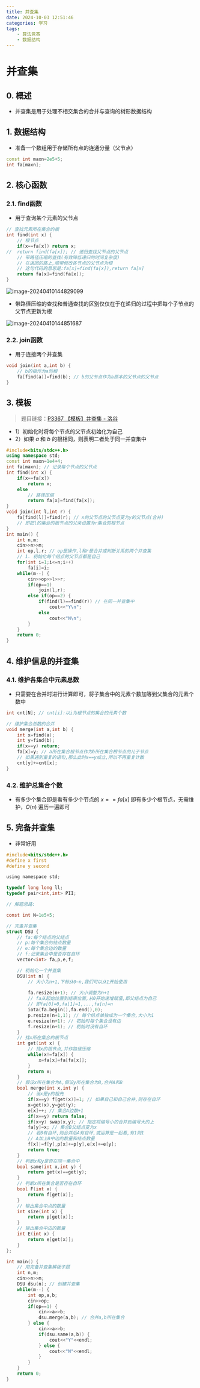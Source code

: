 ```yaml
---
title: 并查集
date: 2024-10-03 12:51:46
categories: 学习
tags:
    - 算法竞赛
    - 数据结构
---
```


<meta name="referrer" content="no-referrer" />

# 并查集

<!-- toc -->

<!-- more -->



## 0. 概述

* 并查集是用于处理不相交集合的合并与查询的树形数据结构



## 1. 数据结构

* 准备一个数组用于存储所有点的连通分量（父节点）

``` c++
const int maxn=2e5+5;
int fa[maxn];
```



## 2. 核心函数

### 2.1. find函数

* 用于查询某个元素的父节点

``` c++
// 查找元素所在集合的根
int find(int x) {
	// 根节点
	if(x==fa[x]) return x;
//	return find(fa[x]); // 递归查找父节点的父节点
	// 带路径压缩的查找(有效降低递归的时间复杂度)
	// 在返回的路上,顺带修改各节点的父节点为根
	// 这句代码的意思是:fa[x]=find(fa[x]),return fa[x]
	return fa[x]=find(fa[x]);
}
```

![image-20240410144829099](https://gitee.com/RoysterCDD/figurebed/raw/master/img/202410031254549.png)

* 带路径压缩的查找和普通查找的区别仅仅在于在递归的过程中把每个子节点的父节点更新为根

![image-20240410144851687](https://gitee.com/RoysterCDD/figurebed/raw/master/img/202410031253600.png)



### 2.2. join函数

* 用于连接两个并查集

``` c++
void join(int a,int b) {
    // b的根作为a的根
    fa[find(a)]=find(b); // b的父节点作为a原本的父节点的父节点
}
```



## 3. 模板

> 题目链接：[P3367 【模板】并查集 - 洛谷](https://www.luogu.com.cn/problem/P3367)

* 1）初始化时将每个节点的父节点初始化为自己
* 2）如果 $a$ 和 $b$ 的根相同，则表明二者处于同一并查集中

``` c++
#include<bits/stdc++.h>
using namespace std;
const int maxn=1e4+4;
int fa[maxn]; // 记录每个节点的父节点
int find(int x) {
	if(x==fa[x]) 
		return x;
	else
		// 路径压缩
		return fa[x]=find(fa[x]);
}
void join(int l,int r) {
	fa[find(l)]=find(r); // x的父节点的父节点变为y的父节点(合并)
    // 即把l的集合的根节点的父亲设置为r集合的根节点
}
int main() {
	int n,m;
	cin>>n>>m;
	int op,l,r; // op是操作,l和r是合并或判断关系的两个并查集
	// 1. 初始化每个结点的父节点都是自己
	for(int i=1;i<=n;i++) 
		fa[i]=i;
	while(m--) {
		cin>>op>>l>>r;
		if(op==1)
			join(l,r);
		else if(op==2) {
			if(find(l)==find(r)) // 在同一并查集中
				cout<<"Y\n";
			else
				cout<<"N\n";
		}
	}
	return 0;
}
```



## 4. 维护信息的并查集

### 4.1. 维护各集合中元素总数

* 只需要在合并时进行计算即可，将子集合中的元素个数加等到父集合的元素个数中

``` c
int cnt[N]; // cnt[i]:以i为根节点的集合的元素个数 

// 维护集合总数的合并
void merge(int a,int b) {
	int x=find(a);
	int y=find(b);
	if(x==y) return;
	fa[x]=y; // a所在集合根节点作为b所在集合根节点的儿子节点
	// 如果遇到重复的语句,那么此时x==y成立,所以不再重复计数
	cnt[y]+=cnt[x];
}
```

### 4.2. 维护总集合个数

* 有多少个集合即是看有多少个节点的 $x==fa[x]$ 即有多少个根节点，无需维护，$O(n)$ 遍历一遍即可



## 5. 完备并查集

* 非常好用

``` c
#include<bits/stdc++.h>
#define x first
#define y second

using namespace std;

typedef long long ll;
typedef pair<int,int> PII;

// 解题思路: 

const int N=1e5+5;

// 完备并查集
struct DSU {
	// fa:每个结点的父结点
	// p:每个集合的结点数量
	// e:每个集合边的数量
	// f:记录集合中是否存在自环
	vector<int> fa,p,e,f; 

	// 初始化一个并查集
	DSU(int n) {
		// 大小为n+1,下标从0~n,我们可以从1开始使用
		
		fa.resize(n+1); // 大小调整为n+1 
		// fa从起始位置到结束位置,从0开始递增赋值,即父结点为自己
		// 即fa[0]=0,fa[1]=1,...,fa[n]=n
		iota(fa.begin(),fa.end(),0); 
		p.resize(n+1,1); // 每个结点单独成为一个集合,大小为1
		e.resize(n+1); // 初始时每个集合没有边
		f.resize(n+1); // 初始时没有自环
	}
	// 找x所在集合的根节点
	int get(int x) {
		// 找x的根节点,并作路径压缩
		while(x!=fa[x]) {
			x=fa[x]=fa[fa[x]];
		}
		return x;
	}
	// 假设x所在集合为A,假设y所在集合为B,合并A和B
	bool merge(int x,int y) {
		// 设x是y的祖先
		if(x==y) f[get(x)]=1; // 如果自己和自己合并,则存在自环
		x=get(x),y=get(y);
		e[x]++; // 集合A边数+1
		if(x==y) return false;
		if(x<y) swap(x,y); // 指定将编号小的合并到编号大的上
		fa[y]=x; // 集合B父结点变为x
		// 若B有自环,则合并后A有自环,或运算是一起看,有1则1
		// A加上B中边的数量和结点数量
		f[x]|=f[y],p[x]+=p[y],e[x]+=e[y];
		return true;
	}
	// 判断x和y是否在同一集合中
	bool same(int x,int y) {
		return get(x)==get(y);
	}
	// 判断x所在集合是否存在自环
	bool F(int x) {
		return f[get(x)];
	}
	// 输出集合中点的数量
	int size(int x) {
		return p[get(x)];
	}
	// 输出集合中边的数量
	int E(int x) {
		return e[get(x)];
	}
};

int main() {
	// 用完备并查集解板子题
	int n,m;
	cin>>n>>m;
	DSU dsu(n); // 创建并查集
	while(m--) {
		int op,a,b;
		cin>>op;
		if(op==1) {
			cin>>a>>b;
			dsu.merge(a,b); // 合并a,b所在集合
		} else {
			cin>>a>>b;
			if(dsu.same(a,b)) {
				cout<<"Y"<<endl;
			} else {
				cout<<"N"<<endl;
			}
		}
	}	
	return 0;
}
```
